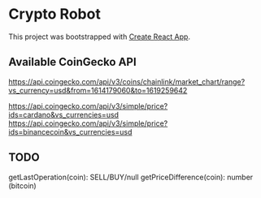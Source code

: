 # Crypto Robot

This project was bootstrapped with [Create React App](https://github.com/facebook/create-react-app).

## Available CoinGecko API

https://api.coingecko.com/api/v3/coins/chainlink/market_chart/range?vs_currency=usd&from=1614179060&to=1619259642

https://api.coingecko.com/api/v3/simple/price?ids=cardano&vs_currencies=usd
https://api.coingecko.com/api/v3/simple/price?ids=binancecoin&vs_currencies=usd

## TODO

getLastOperation(coin): SELL/BUY/null
getPriceDifference(coin): number (bitcoin)
